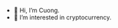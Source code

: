 - 👋 Hi, I’m Cuong.
- 👀 I’m interested in cryptocurrency.

<!---
cuongtobi/cuongtobi is a ✨ special ✨ repository because its `README.md` (this file) appears on your GitHub profile.
You can click the Preview link to take a look at your changes.
--->
